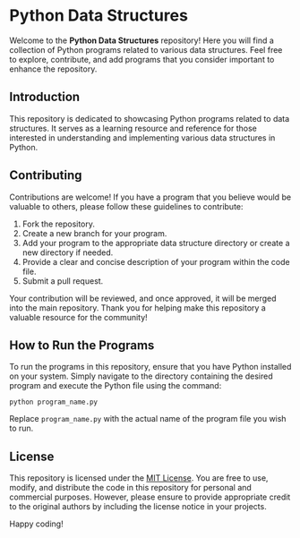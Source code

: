 # Python Data Structures

Welcome to the **Python Data Structures** repository! Here you will find a collection of Python programs related to various data structures. Feel free to explore, contribute, and add programs that you consider important to enhance the repository.

## Introduction

This repository is dedicated to showcasing Python programs related to data structures. It serves as a learning resource and reference for those interested in understanding and implementing various data structures in Python.

## Contributing

Contributions are welcome! If you have a program that you believe would be valuable to others, please follow these guidelines to contribute:

1. Fork the repository.
2. Create a new branch for your program.
3. Add your program to the appropriate data structure directory or create a new directory if needed.
4. Provide a clear and concise description of your program within the code file.
5. Submit a pull request.

Your contribution will be reviewed, and once approved, it will be merged into the main repository. Thank you for helping make this repository a valuable resource for the community!

## How to Run the Programs

To run the programs in this repository, ensure that you have Python installed on your system. Simply navigate to the directory containing the desired program and execute the Python file using the command:

```
python program_name.py
```

Replace `program_name.py` with the actual name of the program file you wish to run.

## License

This repository is licensed under the [MIT License](LICENSE). You are free to use, modify, and distribute the code in this repository for personal and commercial purposes. However, please ensure to provide appropriate credit to the original authors by including the license notice in your projects.

Happy coding!

